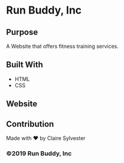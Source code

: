 # Run Buddy, Inc

## Purpose
A Website that offers fitness training services.

## Built With
* HTML
* CSS

## Website  


## Contribution
Made with ❤️ by Claire Sylvester

### &copy;2019 Run Buddy, Inc
